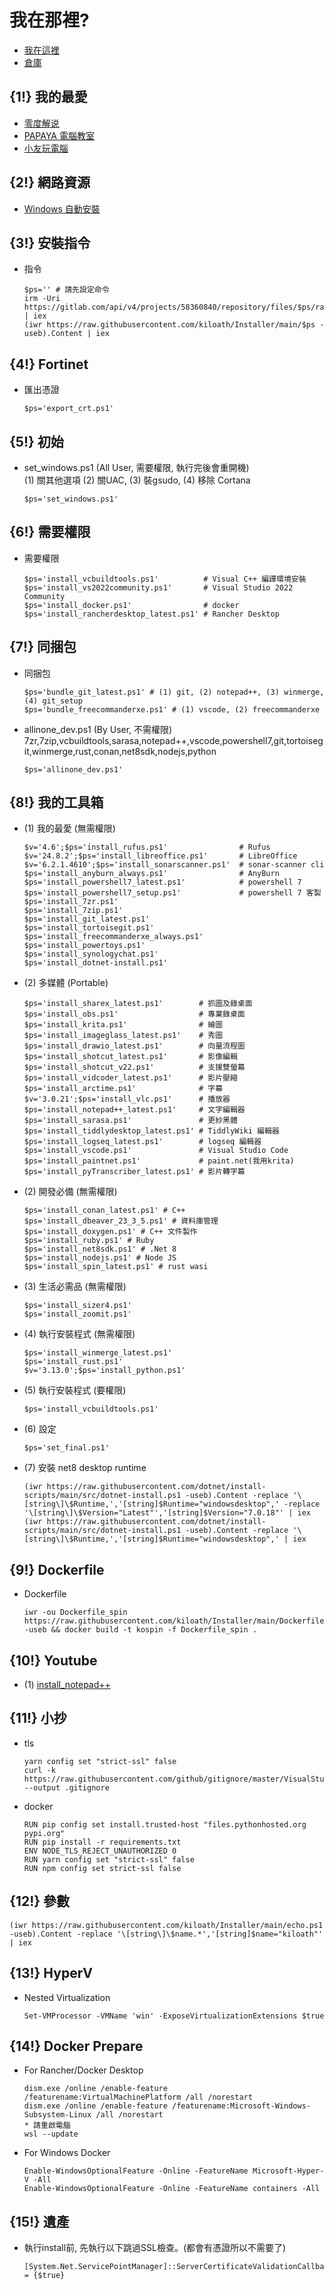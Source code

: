 # 我在那裡?
* [我在這裡](https://kiloath.github.io/Installer/)
* [倉庫](https://github.com/kiloath/Installer)

## {1!} 我的最愛
* [零度解说](https://www.youtube.com/@零度解说)
* [PAPAYA 電腦教室](https://www.youtube.com/@papayaclass)
* [小友玩電腦](https://www.youtube.com/@youplaycomputer)

## {2!} 網路資源
* [Windows 自動安裝](https://schneegans.de/windows/unattend-generator/)

## {3!} 安裝指令
* 指令
  ```
  $ps='' # 請先設定命令
  irm -Uri https://gitlab.com/api/v4/projects/58360840/repository/files/$ps/raw | iex
  (iwr https://raw.githubusercontent.com/kiloath/Installer/main/$ps -useb).Content | iex
  ```

## {4!} Fortinet
* 匯出憑證
  ```
  $ps='export_crt.ps1'
  ```

## {5!} 初始
* set_windows.ps1 (All User, 需要權限, 執行完後會重開機)  
  (1) 關其他選項 (2) 關UAC, (3) 裝gsudo, (4) 移除 Cortana
  ```
  $ps='set_windows.ps1'
  ```

## {6!} 需要權限
* 需要權限
  ```
  $ps='install_vcbuildtools.ps1'          # Visual C++ 編譯環境安裝
  $ps='install_vs2022community.ps1'       # Visual Studio 2022 Community
  $ps='install_docker.ps1'                # docker
  $ps='install_rancherdesktop_latest.ps1' # Rancher Desktop
  ```

## {7!} 同捆包
* 同捆包  
  ```
  $ps='bundle_git_latest.ps1' # (1) git, (2) notepad++, (3) winmerge, (4) git_setup
  $ps='bundle_freecommanderxe.ps1' # (1) vscode, (2) freecommanderxe
  ```
* allinone_dev.ps1 (By User, 不需權限)  
  7zr,7zip,vcbuildtools,sarasa,notepad++,vscode,powershell7,git,tortoisegit,winmerge,rust,conan,net8sdk,nodejs,python
  ```
  $ps='allinone_dev.ps1'
  ```

## {8!} 我的工具箱
* (1) 我的最愛 (無需權限)
  ```
  $v='4.6';$ps='install_rufus.ps1'                # Rufus
  $v='24.8.2';$ps='install_libreoffice.ps1'       # LibreOffice
  $v='6.2.1.4610';$ps='install_sonarscanner.ps1'  # sonar-scanner cli
  $ps='install_anyburn_always.ps1'                # AnyBurn
  $ps='install_powershell7_latest.ps1'            # powershell 7
  $ps='install_powershell7_setup.ps1'             # powershell 7 客製
  $ps='install_7zr.ps1'
  $ps='install_7zip.ps1'
  $ps='install_git_latest.ps1'
  $ps='install_tortoisegit.ps1'
  $ps='install_freecommanderxe_always.ps1'
  $ps='install_powertoys.ps1'
  $ps='install_synologychat.ps1'
  $ps='install_dotnet-install.ps1'
  ```
* (2) 多媒體 (Portable)
  ```
  $ps='install_sharex_latest.ps1'        # 抓圖及錄桌面
  $ps='install_obs.ps1'                  # 專業錄桌面
  $ps='install_krita.ps1'                # 繪圖
  $ps='install_imageglass_latest.ps1'    # 秀圖
  $ps='install_drawio_latest.ps1'        # 向量流程圖
  $ps='install_shotcut_latest.ps1'       # 影像編輯
  $ps='install_shotcut_v22.ps1'          # 支援雙螢幕
  $ps='install_vidcoder_latest.ps1'      # 影片壓縮
  $ps='install_arctime.ps1'              # 字幕
  $v='3.0.21';$ps='install_vlc.ps1'      # 播放器
  $ps='install_notepad++_latest.ps1'     # 文字編輯器
  $ps='install_sarasa.ps1'               # 更紗黑體
  $ps='install_tiddlydesktop_latest.ps1' # TiddlyWiki 編輯器
  $ps='install_logseq_latest.ps1'        # logseq 編輯器
  $ps='install_vscode.ps1'               # Visual Studio Code
  $ps='install_paintnet.ps1'             # paint.net(我用krita)
  $ps='install_pyTranscriber_latest.ps1' # 影片轉字幕
  ```
* (2) 開發必備 (無需權限)
  ```
  $ps='install_conan_latest.ps1' # C++
  $ps='install_dbeaver_23_3_5.ps1' # 資料庫管理
  $ps='install_doxygen.ps1' # C++ 文件製作
  $ps='install_ruby.ps1' # Ruby
  $ps='install_net8sdk.ps1' # .Net 8
  $ps='install_nodejs.ps1' # Node JS
  $ps='install_spin_latest.ps1' # rust wasi
  ```
* (3) 生活必需品 (無需權限)
  ```
  $ps='install_sizer4.ps1'
  $ps='install_zoomit.ps1'
  ```
* (4) 執行安裝程式 (無需權限)
  ```
  $ps='install_winmerge_latest.ps1'
  $ps='install_rust.ps1'
  $v='3.13.0';$ps='install_python.ps1'
  ```
* (5) 執行安裝程式 (要權限)
  ```
  $ps='install_vcbuildtools.ps1'
  ```
* (6) 設定
  ```
  $ps='set_final.ps1'
  ```
* (7) 安裝 net8 desktop runtime
  ```
  (iwr https://raw.githubusercontent.com/dotnet/install-scripts/main/src/dotnet-install.ps1 -useb).Content -replace '\[string\]\$Runtime,','[string]$Runtime="windowsdesktop",' -replace '\[string\]\$Version="Latest"','[string]$Version="7.0.18"' | iex
  (iwr https://raw.githubusercontent.com/dotnet/install-scripts/main/src/dotnet-install.ps1 -useb).Content -replace '\[string\]\$Runtime,','[string]$Runtime="windowsdesktop",' | iex
  ```

## {9!} Dockerfile
* Dockerfile
  ```
  iwr -ou Dockerfile_spin https://raw.githubusercontent.com/kiloath/Installer/main/Dockerfile_spin -useb && docker build -t kospin -f Dockerfile_spin .
  ```

## {10!} Youtube
* (1) [install_notepad++](https://youtu.be/iOaF_fMTBmE)

## {11!} 小抄
* tls
  ```
  yarn config set "strict-ssl" false
  curl -k https://raw.githubusercontent.com/github/gitignore/master/VisualStudio.gitignore --output .gitignore
  ```
* docker
  ```
  RUN pip config set install.trusted-host "files.pythonhosted.org pypi.org"
  RUN pip install -r requirements.txt
  ENV NODE_TLS_REJECT_UNAUTHORIZED 0
  RUN yarn config set "strict-ssl" false 
  RUN npm config set strict-ssl false
  ```

## {12!} 參數
  ```
  (iwr https://raw.githubusercontent.com/kiloath/Installer/main/echo.ps1 -useb).Content -replace '\[string\]\$name.*','[string]$name="kiloath"' | iex
  ```

## {13!} HyperV
* Nested Virtualization
  ```
  Set-VMProcessor -VMName 'win' -ExposeVirtualizationExtensions $true
  ```
## {14!} Docker Prepare
* For Rancher/Docker Desktop
  ```
  dism.exe /online /enable-feature /featurename:VirtualMachinePlatform /all /norestart
  dism.exe /online /enable-feature /featurename:Microsoft-Windows-Subsystem-Linux /all /norestart
  * 請重啟電腦
  wsl --update
  ```
* For Windows Docker
  ```
  Enable-WindowsOptionalFeature -Online -FeatureName Microsoft-Hyper-V -All
  Enable-WindowsOptionalFeature -Online -FeatureName containers -All
  ```
## {15!} 遺產
* 執行install前, 先執行以下跳過SSL檢查。(都會有憑證所以不需要了)
  ```
  [System.Net.ServicePointManager]::ServerCertificateValidationCallback = {$true}
  ```
